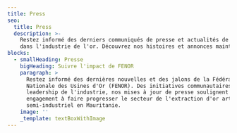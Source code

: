 ```yaml
---
title: Press
seo:
  title: Press
  description: >-
    Restez informé des derniers communiqués de presse et actualités de FENOR
    dans l'industrie de l'or. Découvrez nos histoires et annonces maintenant !
blocks:
  - smallHeading: Presse
    bigHeading: Suivre l'impact de FENOR
    paragraph: >
      Restez informé des dernières nouvelles et des jalons de la Fédération
      Nationale des Usines d'Or (FENOR). Des initiatives communautaires au
      leadership de l'industrie, nos mises à jour de presse soulignent notre
      engagement à faire progresser le secteur de l'extraction d'or artisanal et
      semi-industriel en Mauritanie.
    image: ''
    _template: textBoxWithImage
---
```


